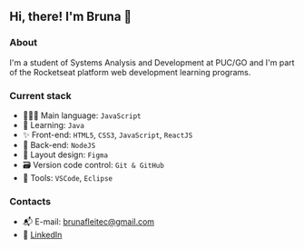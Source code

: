 ## Hi, there! I'm Bruna 👋

### About
I'm a student of Systems Analysis and Development at PUC/GO and I'm part of the Rocketseat platform web development learning programs.

### Current stack
- 👩🏽‍💻 Main language: `JavaScript`
- 🚀 Learning: `Java`
- ✨ Front-end: `HTML5`, `CSS3`, `JavaScript`, `ReactJS`
- 📡 Back-end: `NodeJS`
- 🎨 Layout design: `Figma`
- 🗃️ Version code control: `Git & GitHub`
- 🔧 Tools: `VSCode`, `Eclipse`

### Contacts
- 📬 E-mail: brunafleitec@gmail.com
- 👥 [LinkedIn](https://linkedin.com/in/brunafleitec)
